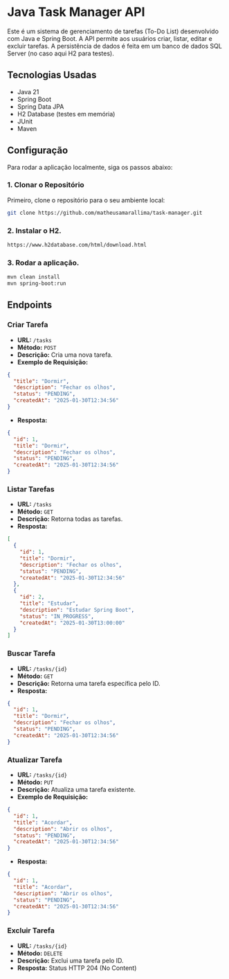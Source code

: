 # Java Task Manager API

Este é um sistema de gerenciamento de tarefas (To-Do List) desenvolvido com Java e Spring Boot. A API permite aos usuários criar, listar, editar e excluir tarefas. A persistência de dados é feita em um banco de dados SQL Server (no caso aqui H2 para testes).

## Tecnologias Usadas

- Java 21
- Spring Boot
- Spring Data JPA
- H2 Database (testes em memória)
- JUnit
- Maven


## Configuração

Para rodar a aplicação localmente, siga os passos abaixo:

### 1. Clonar o Repositório

Primeiro, clone o repositório para o seu ambiente local:

```bash
git clone https://github.com/matheusamarallima/task-manager.git
```

### 2. Instalar o H2.
```bash
https://www.h2database.com/html/download.html
```

### 3. Rodar a aplicação.
```bash
mvn clean install
mvn spring-boot:run
```
## Endpoints

### Criar Tarefa

- **URL:** `/tasks`
- **Método:** `POST`
- **Descrição:** Cria uma nova tarefa.
- **Exemplo de Requisição:**

```json
{
  "title": "Dormir",
  "description": "Fechar os olhos",
  "status": "PENDING",
  "createdAt": "2025-01-30T12:34:56"
}
```

- **Resposta:**

```json
{
  "id": 1,
  "title": "Dormir",
  "description": "Fechar os olhos",
  "status": "PENDING",
  "createdAt": "2025-01-30T12:34:56"
}
```
### Listar Tarefas

- **URL:** `/tasks`
- **Método:** `GET`
- **Descrição:** Retorna todas as tarefas.
- **Resposta:**

```json
[
  {
    "id": 1,
    "title": "Dormir",
    "description": "Fechar os olhos",
    "status": "PENDING",
    "createdAt": "2025-01-30T12:34:56"
  },
  {
    "id": 2,
    "title": "Estudar",
    "description": "Estudar Spring Boot",
    "status": "IN_PROGRESS",
    "createdAt": "2025-01-30T13:00:00"
  }
]
```
### Buscar Tarefa

- **URL:** `/tasks/{id}`
- **Método:** `GET`
- **Descrição:** Retorna uma tarefa específica pelo ID.
- **Resposta:**

```json
{
  "id": 1,
  "title": "Dormir",
  "description": "Fechar os olhos",
  "status": "PENDING",
  "createdAt": "2025-01-30T12:34:56"
}
```

### Atualizar Tarefa

- **URL:** `/tasks/{id}`
- **Método:** `PUT`
- **Descrição:** Atualiza uma tarefa existente.
- **Exemplo de Requisição:**

```json
{
  "id": 1,
  "title": "Acordar",
  "description": "Abrir os olhos",
  "status": "PENDING",
  "createdAt": "2025-01-30T12:34:56"
}
```
- **Resposta:**

```json
{
  "id": 1,
  "title": "Acordar",
  "description": "Abrir os olhos",
  "status": "PENDING",
  "createdAt": "2025-01-30T12:34:56"
}
```
### Excluir Tarefa

- **URL:** `/tasks/{id}`
- **Método:** `DELETE`
- **Descrição:** Exclui uma tarefa pelo ID.
- **Resposta:** Status HTTP 204 (No Content)


